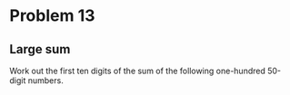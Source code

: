 # Problem 13
## Large sum
Work out the first ten digits of the sum of the following one-hundred 50-digit
numbers.

